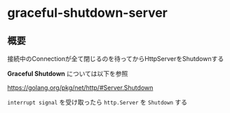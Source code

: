 # graceful-shutdown-server

## 概要

接続中のConnectionが全て閉じるのを待ってからHttpServerをShutdownする

**Graceful Shutdown** については以下を参照

https://golang.org/pkg/net/http/#Server.Shutdown

`interrupt signal` を受け取ったら `http.Server` を `Shutdown` する

